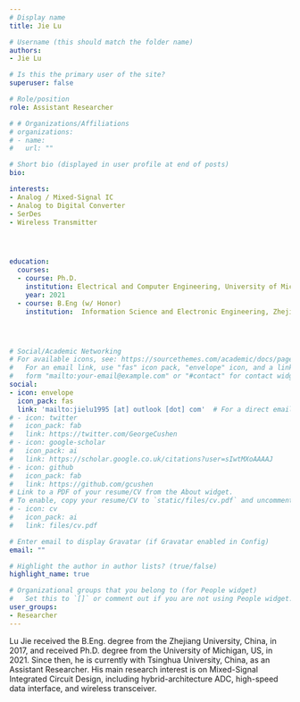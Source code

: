 ```yaml
---
# Display name
title: Jie Lu

# Username (this should match the folder name)
authors:
- Jie Lu

# Is this the primary user of the site?
superuser: false

# Role/position
role: Assistant Researcher

# # Organizations/Affiliations
# organizations:
# - name: 
#   url: ""

# Short bio (displayed in user profile at end of posts)
bio: 

interests:
- Analog / Mixed-Signal IC 
- Analog to Digital Converter
- SerDes
- Wireless Transmitter 




education:
  courses:
  - course: Ph.D.
    institution: Electrical and Computer Engineering, University of Michigan, Ann Arbor, MI, US
    year: 2021
  - course: B.Eng (w/ Honor)
    institution:  Information Science and Electronic Engineering, Zhejiang University, Hangzhou, Zhejiang, China




# Social/Academic Networking
# For available icons, see: https://sourcethemes.com/academic/docs/page-builder/#icons
#   For an email link, use "fas" icon pack, "envelope" icon, and a link in the
#   form "mailto:your-email@example.com" or "#contact" for contact widget.
social:
- icon: envelope
  icon_pack: fas
  link: 'mailto:jielu1995 [at] outlook [dot] com'  # For a direct email link, use "mailto:test@example.org".
# - icon: twitter
#   icon_pack: fab
#   link: https://twitter.com/GeorgeCushen
# - icon: google-scholar
#   icon_pack: ai
#   link: https://scholar.google.co.uk/citations?user=sIwtMXoAAAAJ
# - icon: github
#   icon_pack: fab
#   link: https://github.com/gcushen
# Link to a PDF of your resume/CV from the About widget.
# To enable, copy your resume/CV to `static/files/cv.pdf` and uncomment the lines below.
# - icon: cv
#   icon_pack: ai
#   link: files/cv.pdf

# Enter email to display Gravatar (if Gravatar enabled in Config)
email: ""

# Highlight the author in author lists? (true/false)
highlight_name: true

# Organizational groups that you belong to (for People widget)
#   Set this to `[]` or comment out if you are not using People widget.
user_groups:
- Researcher
---
```

Lu Jie received the B.Eng. degree from the Zhejiang University, China, in 2017, and received Ph.D. degree from the University of Michigan, US, in 2021. Since then, he is currently with Tsinghua University, China, as an Assistant Researcher. His main research interest is on Mixed-Signal Integrated Circuit Design, including hybrid-architecture ADC, high-speed data interface, and wireless transceiver. 
